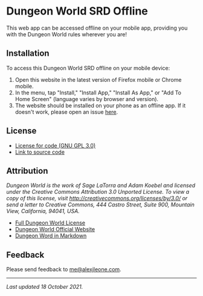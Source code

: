 # Dungeon World SRD Offline

This web app can be accessed offline on your mobile app, providing you with the Dungeon World rules wherever you are!

## Installation

To access this Dungeon World SRD offline on your mobile device:

1. Open this website in the latest version of Firefox mobile or Chrome mobile.
2. In the menu, tap "Install," "Install App," "Install As App," or "Add To Home Screen" (language varies by browser and version).
3. The website should be installed on your phone as an offline app. If it doesn't work, please open an issue <a href="https://github.com/AmasaDelano/dw-srd-offline/issues" target="_blank">here</a>.

## License

- <a href="https://github.com/AmasaDelano/dw-srd-offline/blob/master/LICENSE" target="_blank">License for code (GNU GPL 3.0)</a>
- <a href="https://github.com/AmasaDelano/dw-srd-offline/" target="_blank">Link to source code</a>

## Attribution

*Dungeon World is the work of Sage LaTorra and Adam Koebel and licensed under the Creative Commons Attribution 3.0 Unported License. To view a copy of this license, visit <http://creativecommons.org/licenses/by/3.0/> or send a letter to Creative Commons, 444 Castro Street, Suite 900, Mountain View, California, 94041, USA.*

- <a href="https://github.com/Sagelt/Dungeon-World/blob/master/LICENSE" target="_blank">Full Dungeon World License</a>
- <a href="http://www.dungeon-world.com/" target="_blank">Dungeon World Official Website</a>
- <a href="https://github.com/agude/Dungeon-World-Markdown" target="_blank">Dungeon Word in Markdown</a>

## Feedback

Please send feedback to <me@alexjleone.com>.

---

*Last updated 18 October 2021.*
